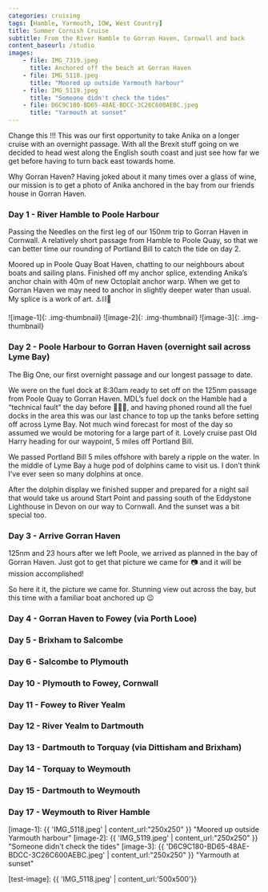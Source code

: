 ```yaml
---
categories: cruising
tags: [Hamble, Yarmouth, IOW, West Country]
title: Summer Cornish Cruise
subtitle: From the River Hamble to Gorran Haven, Cornwall and back
content_baseurl: /studio
images:
    - file: IMG_7319.jpeg
      title: Anchored off the beach at Gorran Haven
    - file: IMG_5118.jpeg
      title: "Moored up outside Yarmouth harbour"
    - file: IMG_5119.jpeg
      title: "Someone didn't check the tides"
    - file: D6C9C180-BD65-48AE-BDCC-3C26C600AEBC.jpeg
      title: "Yarmouth at sunset"
---
```


Change this !!! This was our first opportunity to take Anika on a longer cruise with an overnight passage. With all the Brexit stuff going on we decided to head west along the English south coast and just see how far we get before having to turn back east towards home. 

Why Gorran Haven? Having joked about it many times over a glass of wine, our mission is to get a photo of Anika anchored in the bay from our friends house in Gorran Haven. 

### Day 1 - River Hamble to Poole Harbour
Passing the Needles on the first leg of our 150nm trip to Gorran Haven in Cornwall. A relatively short passage from Hamble to Poole Quay, so that we can better time our rounding of Portland Bill to catch the tide on day 2.

Moored up in Poole Quay Boat Haven, chatting to our neighbours about boats and sailing plans. Finished off my anchor splice, extending Anika’s anchor chain with 40m of new Octoplait anchor warp. When we get to Gorran Haven we may need to anchor in slightly deeper water than usual. My splice is a work of art. ⚓️⛓🧶

![image-1]{: .img-thumbnail} ![image-2]{: .img-thumbnail} ![image-3]{: .img-thumbnail}

### Day 2 - Poole Harbour to Gorran Haven (overnight sail across Lyme Bay)
The Big One, our first overnight passage and our longest passage to date.

We were on the fuel dock at 8:30am ready to set off on the 125nm passage from Poole Quay to Gorran Haven. MDL’s fuel dock on the Hamble had a “technical fault” the day before 🤦🏻‍♂️, and having phoned round all the fuel docks in the area this was our last chance to top up the tanks before setting off across Lyme Bay. Not much wind forecast for most of the day so assumed we would be motoring for a large part of it. Lovely cruise past Old Harry heading for our waypoint, 5 miles off Portland Bill.

We passed Portland Bill 5 miles offshore with barely a ripple on the water. In the middle of Lyme Bay a huge pod of dolphins came to visit us. I don’t think I’ve ever seen so many dolphins at once.

After the dolphin display we finished supper and prepared for a night sail that would take us around Start Point and passing south of the Eddystone Lighthouse in Devon on our way to Cornwall. And the sunset was a bit special too.

### Day 3 - Arrive Gorran Haven
125nm and 23 hours after we left Poole, we arrived as planned in the bay of Gorran Haven. Just got to get that picture we came for 📷 and it will be mission accomplished!

So here it it, the picture we came for. Stunning view out across the bay, but this time with a familiar boat anchored up 😉

### Day 4 - Gorran Haven to Fowey (via Porth Looe)
### Day 5 - Brixham to Salcombe
### Day 6 - Salcombe to Plymouth
### Day 10 - Plymouth to Fowey, Cornwall
### Day 11 - Fowey to River Yealm
### Day 12 - River Yealm to Dartmouth
### Day 13 - Dartmouth to Torquay (via Dittisham and Brixham)
### Day 14 - Torquay to Weymouth
### Day 15 - Dartmouth to Weymouth
### Day 17 - Weymouth to River Hamble


[image-1]: {{ 'IMG_5118.jpeg' | content_url:"250x250" }} "Moored up outside Yarmouth harbour"
[image-2]: {{ 'IMG_5119.jpeg' | content_url:"250x250" }} "Someone didn't check the tides"
[image-3]: {{ 'D6C9C180-BD65-48AE-BDCC-3C26C600AEBC.jpeg' | content_url:"250x250" }} "Yarmouth at sunset"

[test-image]: {{ 'IMG_5118.jpeg' | content_url:'500x500'}}
